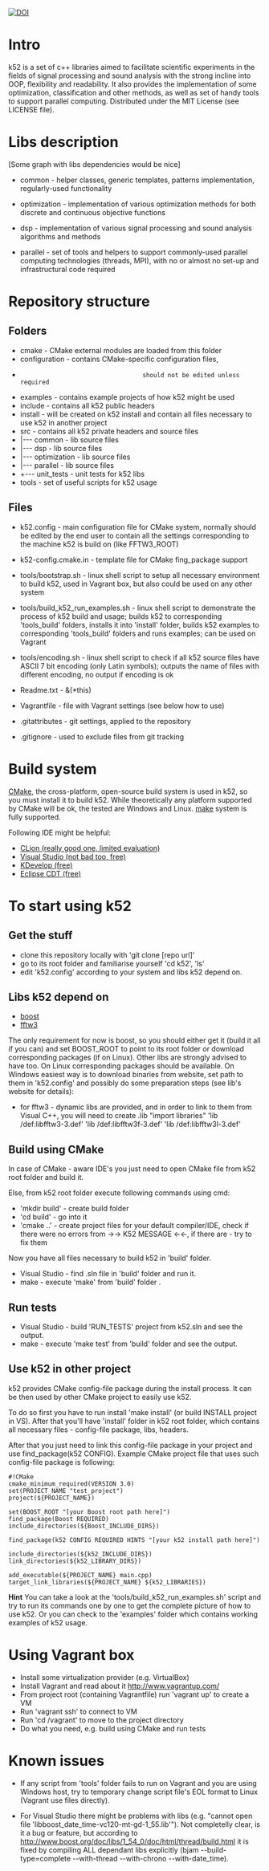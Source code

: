 [![DOI](https://zenodo.org/badge/21195/PavelKovalets/k52.svg)](https://zenodo.org/badge/latestdoi/21195/PavelKovalets/k52)
# Intro #

k52 is a set of c++ libraries aimed to facilitate scientific experiments
 in the fields of signal processing and sound analysis with the strong
 incline into OOP, flexibility and readability. 
It also provides the implementation of some optimization,
 classification and other methods, as well as set of handy tools
 to support parallel computing. Distributed under the MIT License (see LICENSE file).


# Libs description #

[Some graph with libs dependencies would be nice]

* common                    -       helper classes, generic templates,
                                    patterns implementation, regularly-used functionality 

* optimization              -       implementation of various optimization methods
                                    for both discrete and continuous objective functions

* dsp                       -       implementation of various signal processing and
                                    sound analysis algorithms and methods

* parallel                  -       set of tools and helpers to support commonly-used
                                    parallel computing technologies (threads, MPI),
                                    with no or almost no set-up and infrastructural code required

# Repository structure #

## Folders ##

* cmake                         -       CMake external modules are loaded from this folder
* configuration                 -       contains CMake-specific configuration files,
*                                       should not be edited unless required
* examples                      -       contains example projects of how k52 might be used
* include                       -       contains all k52 public headers
* install                       -       will be created on k52 install and contain all files
                                        necessary to use k52 in another project
* src                           -       contains all k52 private headers and source files
*  |--- common                  -       lib source files
*  |--- dsp                     -       lib source files
*  |--- optimization            -       lib source files
*  |--- parallel                -       lib source files
*  +--- unit_tests              -       unit tests for k52 libs
* tools                         -       set of useful scripts for k52 usage

## Files ##

* k52.config                          -       main configuration file for CMake system, normally
                                              should be edited by the end user to contain all the settings
                                              corresponding to the machine k52 is build on (like FFTW3_ROOT)
* k52-config.cmake.in                 -       template file for CMake fing_package support


* tools/bootstrap.sh                  -       linux shell script to setup all necessary environment
                                              to build k52, used in Vagrant box, but also could be
                                              used on any other system
* tools/build_k52_run_examples.sh     -       linux shell script to demonstrate the process of k52 build and usage;
                                              builds k52 to corresponding 'tools_build' folders, installs it into 'install' folder,
                                              builds k52 examples to corresponding 'tools_build' folders and runs examples;
                                              can be used on Vagrant
* tools/encoding.sh                   -       linux shell script to check if all k52 source files have ASCII 7 bit encoding (only Latin symbols);
                                              outputs the name of files with different encoding, no output if encoding is ok

* Readme.txt                  -       &(*this)
* Vagrantfile                 -       file with Vagrant settings (see below how to use)
* .gitattributes              -       git settings, applied to the repository
* .gitignore                  -       used to exclude files from git tracking

# Build system #

[CMake](https://cmake.org/), the cross-platform, open-source build system is used in k52, so you must install it to build k52.
While theoretically any platform supported by CMake will be ok, the tested are Windows and Linux.
[make](https://ru.wikipedia.org/wiki/Make) system is fully supported.

Following IDE might be helpful:

* [CLion (really good one, limited evaluation)](https://www.jetbrains.com/clion/ )
* [Visual Studio (not bad too, free)](https://www.visualstudio.com/en-us/products/visual-studio-express-vs.aspx)
* [KDevelop (free)](https://www.kdevelop.org/)
* [Eclipse CDT (free)](https://eclipse.org/cdt/)

# To start using k52 #

## Get the stuff ##

* clone this repository locally with 'git clone [repo url]'
* go to its root folder and familiarise yourself 'cd k52', 'ls'
* edit 'k52.config' according to your system and libs k52 depend on. 

## Libs k52 depend on ##

* [boost](http://www.boost.org/)
* [fftw3](http://www.fftw.org/)

The only requirement for now is boost, so you should either get it 
(build it all if you can) and set BOOST_ROOT to point to its root folder
or download corresponding packages (if on Linux). 
Other libs are strongly advised to have too. 
On Linux corresponding packages should be available.
On Windows easiest way is to download binaries from website, set path to them in 'k52.config'
and possibly do some preparation steps (see lib's website for details):

* for fftw3 - dynamic libs are provided, and in order to link to them from Visual C++,
 you will need to create .lib "import libraries"
     'lib /def:libfftw3-3.def'
     'lib /def:libfftw3f-3.def'
     'lib /def:libfftw3l-3.def'

## Build using CMake ##

In case of CMake - aware IDE's you just need to open CMake file from k52 root folder and build it.

Else, from k52 root folder execute following commands using cmd:

* 'mkdir build'             -       create build folder
* 'cd build'                -       go into it
* 'cmake ..'                -       create project files for your default compiler/IDE,
                                    check if there were no errors from ->-> K52 MESSAGE <-<-,
                                    if there are - try to fix them

Now you have all files necessary to build k52 in 'build' folder.
* Visual Studio             -       find .sln file in 'build' folder and run it.
* make                      -       execute 'make' from 'build' folder .

## Run tests ##

* Visual Studio             -       build 'RUN_TESTS' project from k52.sln and see the output.
* make                      -       execute 'make test' from 'build' folder and see the output.

## Use k52 in other project ##

k52 provides CMake config-file package during the install process.
It can be then used by other CMake project to easily use k52.

To do so first you have to run install 'make install' (or build INSTALL project in VS).
After that you'll have 'install' folder in k52 root folder,
 which contains all necessary files - config-file package, libs, headers.

After that you just need to link this config-file package in your project and use find_package(k52 CONFIG).
Example CMake project file that uses such config-file package is following:

```
#!CMake
cmake_minimum_required(VERSION 3.0)
set(PROJECT_NAME "test_project")
project(${PROJECT_NAME})

set(BOOST_ROOT "[your Boost root path here]")
find_package(Boost REQUIRED)
include_directories(${Boost_INCLUDE_DIRS})

find_package(k52 CONFIG REQUIRED HINTS "[your k52 install path here]")

include_directories(${k52_INCLUDE_DIRS})
link_directories(${k52_LIBRARY_DIRS})

add_executable(${PROJECT_NAME} main.cpp)
target_link_libraries(${PROJECT_NAME} ${k52_LIBRARIES})
```

**Hint** You can take a look at the 'tools/build_k52_run_examples.sh' script and try to run its commands
 one by one to get the complete picture of how to use k52.
 Or you can check to the 'examples' folder which contains working examples of k52 usage.

# Using Vagrant box #

* Install some virtualization provider (e.g. VirtualBox)
* Install Vagrant and read about it http://www.vagrantup.com/
* From project root (containing Vagrantfile) run 'vagrant up' to create a VM
* Run 'vagrant ssh' to connect to VM
* Run 'cd /vagrant' to move to the project directory
* Do what you need, e.g. build using CMake and run tests

# Known issues #

* If any script from 'tools' folder fails to run on Vagrant
 and you are using Windows host, try to temporary change 
 script file's EOL format to Linux (Vagrant use files directly).

* For Visual Studio there might be problems with libs 
(e.g. "cannot open file 'libboost_date_time-vc120-mt-gd-1_55.lib'").
Not completelly clear, is it a bug or feature, but according to
 http://www.boost.org/doc/libs/1_54_0/doc/html/thread/build.html 
it is fixed by compiling ALL dependant libs explicitly 
(bjam --build-type=complete --with-thread --with-chrono --with-date_time).
